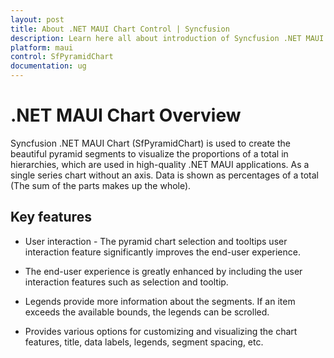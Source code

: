 ```yaml
---
layout: post
title: About .NET MAUI Chart Control | Syncfusion
description: Learn here all about introduction of Syncfusion .NET MAUI Chart(SfPyramidChart) control with key features and more.
platform: maui
control: SfPyramidChart
documentation: ug
---
```


# .NET MAUI Chart Overview

Syncfusion .NET MAUI Chart (SfPyramidChart) is used to create the beautiful pyramid segments to visualize the proportions of a total in hierarchies, which are used in high-quality .NET MAUI applications. As a single series chart without an axis. Data is shown as percentages of a total (The sum of the parts makes up the whole).

## Key features

* User interaction - The pyramid chart selection and tooltips user interaction feature significantly improves the end-user experience.

* The end-user experience is greatly enhanced by including the user interaction features such as selection and tooltip.

* Legends provide more information about the segments. If an item exceeds the available bounds, the legends can be scrolled.

* Provides various options for customizing and visualizing the chart features, title, data labels, legends, segment spacing, etc.
